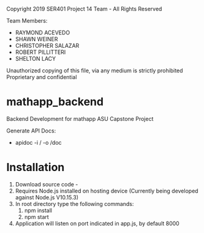 Copyright 2019 SER401 Project 14 Team - All Rights Reserved

Team Members: 
- RAYMOND ACEVEDO
- SHAWN WEINER
- CHRISTOPHER SALAZAR
- ROBERT PILLITTERI
- SHELTON LACY 

Unauthorized copying of this file, via any medium is strictly prohibited
Proprietary and confidential


# mathapp_backend
 Backend Development for mathapp ASU Capstone Project
 
 Generate API Docs:
 - apidoc -i / -o /doc
 
 # Installation
 1. Download source code -
 2. Requires Node.js installed on hosting device (Currently being developed against Node.js V10.15.3)
 3. In root directory type the following commands:
    1. npm install
    2. npm start
 4. Application will listen on port indicated in app.js, by default 8000
 
 
